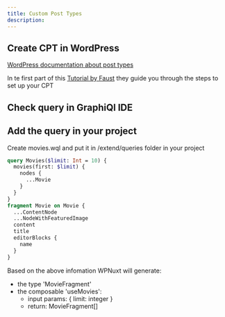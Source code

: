 ```yaml
---
title: Custom Post Types
description: 
---
```


## Create CPT in WordPress

[WordPress documentation about post types](https://developer.wordpress.org/reference/functions/register_post_type/)

In te first part of this [Tutorial by Faust](https://faustjs.org/guide/setting-up-custom-post-types-cpts-in-faust) they guide you through the steps to set up your CPT

## Check query in GraphiQl IDE

## Add the query in your project

Create movies.wql and put it in /extend/queries folder in your project

``` graphql
query Movies($limit: Int = 10) {
  movies(first: $limit) {
    nodes {
      ...Movie
    }
  }
}
fragment Movie on Movie {
  ...ContentNode
  ...NodeWithFeaturedImage
  content
  title
  editorBlocks {
    name
  }
}
```

Based on the above infomation WPNuxt will generate:
  * the type 'MovieFragment'
  * the composable 'useMovies':
    * input params: { limit: integer }
    * return: MovieFragment[]
 
